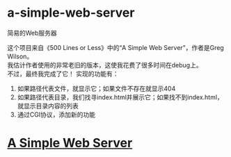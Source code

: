 # a-simple-web-server
简易的Web服务器

这个项目来自《500 Lines or Less》中的“A Simple Web Server”，作者是Greg Wilson。  
我估计作者使用的非常老旧的版本，这使我花费了很多时间在debug上。  
不过，最终我完成了它！
实现的功能有：  
1. 如果路径代表文件，就显示它；如果文件不存在就显示404
2. 如果路径代表目录，我们找寻index.html并展示它；如果找不到index.html，就显示目录内容的列表
3. 通过CGI协议，添加新的功能

# [A Simple Web Server](http://aosabook.org/en/500L/a-simple-web-server.html)
